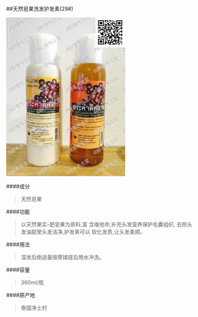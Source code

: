 ##天然皂果洗发护发素(29#)

![天然皂果洗发护发素](images/029_mark.jpg)

####成分
>天然皂果

####功能
>以天然果实-肥皂果为原料,富 含维他命,补充头发营养保护毛囊组织, 去除头发油腻使头发洁净,护发素可以 软化发质,让头发柔顺。

####用法
>湿发后倒适量按摩揉搓后用水冲洗。

####容量
>360ml/瓶

####原产地
>泰国净土村 